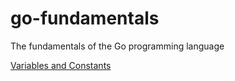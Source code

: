 # go-fundamentals
The fundamentals of the Go programming language

<a href =""> Variables and Constants </a>

